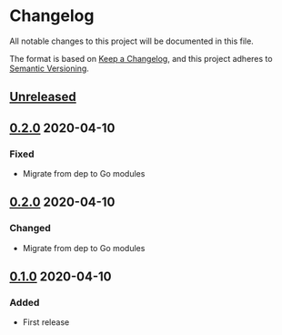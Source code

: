 # Changelog

All notable changes to this project will be documented in this file.

The format is based on [Keep a Changelog](https://keepachangelog.com/en/1.0.0/),
and this project adheres to [Semantic Versioning](https://semver.org/spec/v2.0.0.html).

## [Unreleased]

## [0.2.0] 2020-04-10

### Fixed

- Migrate from dep to Go modules

## [0.2.0] 2020-04-10

### Changed

- Migrate from dep to Go modules

## [0.1.0] 2020-04-10

### Added

- First release


[Unreleased]: https://github.com/giantswarm/pv-cleaner-operator/compare/v0.2.1..HEAD
[0.2.1]: https://github.com/giantswarm/pv-cleaner-operator/compare/v0.2.0..v0.2.1
[0.2.0]: https://github.com/giantswarm/pv-cleaner-operator/compare/v0.1.0..v0.2.0
[0.1.0]: https://github.com/giantswarm/pv-cleaner-operator/releases/tag/v0.1.0
